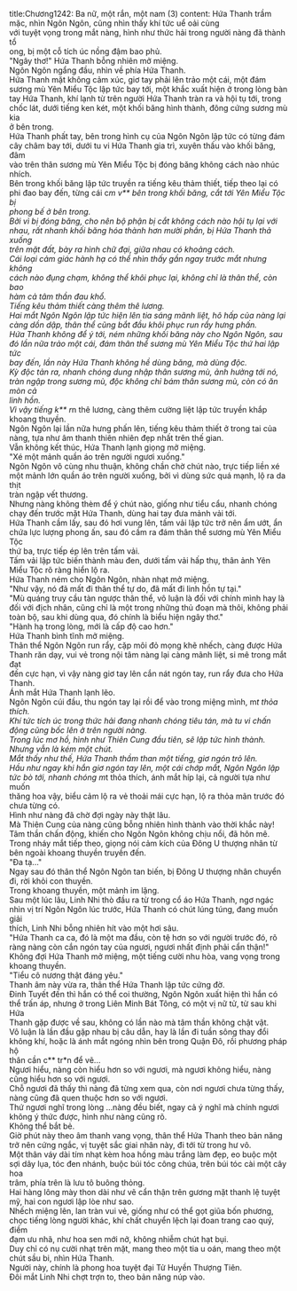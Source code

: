title:Chương1242: Ba nữ, một rắn, một nam (3)
content:
Hứa Thanh trầm mặc, nhìn Ngôn Ngôn, cũng nhìn thấy khí tức uể oải cùng<br>với tuyệt vọng trong mắt nàng, hình như thức hải trong người nàng đã thành tổ<br>ong, bị một cỗ tích úc nồng đậm bao phủ.<br>"Ngây thơ!" Hứa Thanh bỗng nhiên mở miệng.<br>Ngôn Ngôn ngẩng đầu, nhìn về phía Hứa Thanh.<br>Hứa Thanh mặt không cảm xúc, giơ tay phải lên trảo một cái, một đám<br>sương mù Yên Miểu Tộc lập tức bay tới, một khắc xuất hiện ở trong lòng bàn<br>tay Hứa Thanh, khí lạnh từ trên người Hứa Thanh tràn ra và hội tụ tới, trong<br>chốc lát, dưới tiếng ken két, một khối băng hình thành, đông cứng sương mù kia<br>ở bên trong.<br>Hứa Thanh phất tay, bên trong hình cụ của Ngôn Ngôn lập tức có từng đám<br>cây châm bay tới, dưới tu vi Hứa Thanh gia trì, xuyên thấu vào khối băng, đâm<br>vào trên thân sương mù Yên Miểu Tộc bị đóng băng không cách nào nhúc<br>nhích.<br>Bên trong khối băng lập tức truyền ra tiếng kêu thảm thiết, tiếp theo lại có<br>phi đao bay đến, từng cái c*m v** bên trong khối băng, cắt tới Yên Miểu Tộc bị<br>phong bế ở bên trong.<br>Bởi vì bị đóng băng, cho nên bộ phận bị cắt không cách nào hội tụ lại với<br>nhau, rất nhanh khối băng hóa thành hơn mười phần, bị Hứa Thanh thả xuống<br>trên mặt đất, bày ra hình chữ đại, giữa nhau có khoảng cách.<br>Cái loại cảm giác hành hạ có thể nhìn thấy gần ngay trước mắt nhưng không<br>cách nào đụng chạm, không thể khôi phục lại, không chỉ là thân thể, còn bao<br>hàm cả tâm thần đau khổ.<br>Tiếng kêu thảm thiết càng thêm thê lương.<br>Hai mắt Ngôn Ngôn lập tức hiện lên tia sáng mãnh liệt, hô hấp của nàng lại<br>càng dồn dập, thân thể cũng bắt đầu khôi phục run rẩy hưng phấn.<br>Hứa Thanh không để ý tới, ném những khối băng này cho Ngôn Ngôn, sau<br>đó lần nữa trảo một cái, đám thân thể sương mù Yên Miểu Tộc thứ hai lập tức<br>bay đến, lần này Hứa Thanh không hề dùng băng, mà dùng độc.<br>Kỳ độc tản ra, nhanh chóng dung nhập thân sương mù, ảnh hưởng tới nó,<br>tràn ngập trong sương mù, độc không chỉ bám thân sương mù, còn có ăn mòn cả<br>linh hồn.<br>Vì vậy tiếng k** r*n thê lương, càng thêm cường liệt lập tức truyền khắp<br>khoang thuyền.<br>Ngôn Ngôn lại lần nữa hưng phấn lên, tiếng kêu thảm thiết ở trong tai của<br>nàng, tựa như âm thanh thiên nhiên đẹp nhất trên thế gian.<br>Vẫn không kết thúc, Hứa Thanh lạnh giọng mở miệng.<br>"Xé một mảnh quần áo trên người ngươi xuống."<br>Ngôn Ngôn vô cùng nhu thuận, không chần chờ chút nào, trực tiếp liền xé<br>một mảnh lớn quần áo trên người xuống, bởi vì dùng sức quá mạnh, lộ ra da thịt<br>tràn ngập vết thương.<br>Nhưng nàng không thèm để ý chút nào, giống như tiểu cẩu, nhanh chóng<br>chạy đến trước mặt Hứa Thanh, dùng hai tay đưa mảnh vải tới.<br>Hứa Thanh cầm lấy, sau đó hơi vung lên, tấm vải lập tức trở nên ẩm ướt, ẩn<br>chứa lực lượng phong ấn, sau đó cầm ra đám thân thể sương mù Yên Miểu Tộc<br>thứ ba, trực tiếp ép lên trên tấm vải.<br>Tấm vải lập tức biến thành màu đen, dưới tấm vải hấp thụ, thân ảnh Yên<br>Miểu Tộc rõ ràng hiển lộ ra.<br>Hứa Thanh ném cho Ngôn Ngôn, nhàn nhạt mở miệng.<br>"Như vậy, nó đã mất đi thân thể tự do, đã mất đi linh hồn tự tại."<br>"Mù quáng truy cầu tàn ngược thân thể, vô luận là đối với chính mình hay là<br>đối với địch nhân, cũng chỉ là một trong những thủ đoạn mà thôi, không phải<br>toàn bộ, sau khi dùng qua, đó chính là biểu hiện ngây thơ."<br>"Hành hạ trong lòng, mới là cấp độ cao hơn."<br>Hứa Thanh bình tĩnh mở miệng.<br>Thân thể Ngôn Ngôn run rẩy, cặp môi đỏ mọng khẽ nhếch, càng được Hứa<br>Thanh răn dạy, vui vẻ trong nội tâm nàng lại càng mãnh liệt, si mê trong mắt đạt<br>đến cực hạn, vì vậy nàng giơ tay lên cắn nát ngón tay, run rẩy đưa cho Hứa<br>Thanh.<br>Ánh mắt Hứa Thanh lạnh lẽo.<br>Ngôn Ngôn cúi đầu, thu ngón tay lại rồi để vào trong miệng mình, m*t thỏa<br>thích.<br>Khí tức tích úc trong thức hải đang nhanh chóng tiêu tán, mà tu vi chấn<br>động cũng bốc lên ở trên người nàng.<br>Trong lúc mơ hồ, hình như Thiên Cung đầu tiên, sẽ lập tức hình thành.<br>Nhưng vẫn là kém một chút.<br>Mắt thấy như thế, Hứa Thanh thầm than một tiếng, giơ ngón trỏ lên.<br>Hầu như ngay khi hắn giơ ngón tay lên, một cái chớp mắt, Ngôn Ngôn lập<br>tức bò tới, nhanh chóng m*t thỏa thích, ánh mắt híp lại, cả người tựa như muốn<br>thăng hoa vậy, biểu cảm lộ ra vẻ thoải mái cực hạn, lộ ra thỏa mãn trước đó<br>chưa từng có.<br>Hình như nàng đã chờ đợi ngày này thật lâu.<br>Mà Thiên Cung của nàng cũng bỗng nhiên hình thành vào thời khắc này!<br>Tâm thần chấn động, khiến cho Ngôn Ngôn không chịu nổi, đã hôn mê.<br>Trong nháy mắt tiếp theo, giọng nói cảm kích của Đông U thượng nhân từ<br>bên ngoài khoang thuyền truyền đến.<br>"Đa tạ..."<br>Ngay sau đó thân thể Ngôn Ngôn tan biến, bị Đông U thượng nhân chuyển<br>đi, rời khỏi con thuyền.<br>Trong khoang thuyền, một mảnh im lặng.<br>Sau một lúc lâu, Linh Nhi thò đầu ra từ trong cổ áo Hứa Thanh, ngơ ngác<br>nhìn vị trí Ngôn Ngôn lúc trước, Hứa Thanh có chút lúng túng, đang muốn giải<br>thích, Linh Nhi bỗng nhiên hít vào một hơi sâu.<br>"Hứa Thanh ca ca, đó là một ma đầu, còn tệ hơn so với người trước đó, rõ<br>ràng nàng còn cắn ngón tay của ngươi, ngươi nhất định phải cẩn thận!"<br>Không đợi Hứa Thanh mở miệng, một tiếng cười nhu hòa, vang vọng trong<br>khoang thuyền.<br>"Tiểu cô nương thật đáng yêu."<br>Thanh âm này vừa ra, thân thể Hứa Thanh lập tức cứng đờ.<br>Đinh Tuyết đến thì hắn có thể coi thường, Ngôn Ngôn xuất hiện thì hắn có<br>thể trấn áp, nhưng ở trong Liên Minh Bát Tông, có một vị nữ tử, từ sau khi Hứa<br>Thanh gặp được về sau, không có lần nào mà tâm thần không chật vật.<br>Vô luận là lần đầu gặp nhau bị câu dẫn, hay là lần đi tuần sông thay đổi<br>không khí, hoặc là ánh mắt ngóng nhìn bên trong Quận Đô, rồi phương pháp hộ<br>thân cần c** tr*n để vẽ...<br>Ngươi hiểu, nàng còn hiểu hơn so với ngươi, mà ngươi không hiểu, nàng<br>cũng hiểu hơn so với ngươi.<br>Chỗ ngươi đã thấy thì nàng đã từng xem qua, còn nơi ngươi chưa từng thấy,<br>nàng cũng đã quen thuộc hơn so với ngươi.<br>Thứ ngươi nghĩ trong lòng …nàng đều biết, ngay cả ý nghĩ mà chính ngươi<br>không ý thức được, hình như nàng cũng rõ.<br>Không thể bắt bẻ.<br>Giờ phút này theo âm thanh vang vọng, thân thể Hứa Thanh theo bản năng<br>trở nên cứng ngắc, vị tuyệt sắc giai nhân này, đi tới từ trong hư vô.<br>Một thân váy dài tím nhạt kèm hoa hồng màu trắng làm đẹp, eo buộc một<br>sợi dây lụa, tóc đen nhánh, buộc búi tóc công chúa, trên búi tóc cài một cây hoa<br>trâm, phía trên là lưu tô buông thỏng.<br>Hai hàng lông mày thon dài như vẽ cẩn thận trên gương mặt thanh lệ tuyệt<br>mỹ, hai con ngươi lập lòe như sao.<br>Nhếch miệng lên, lan tràn vui vẻ, giống như có thể gọt giũa bốn phương,<br>chọc tiếng lòng người khác, khí chất chuyển lệch lại đoan trang cao quý, điềm<br>đạm ưu nhã, như hoa sen mới nở, không nhiễm chút hạt bụi.<br>Duy chỉ có nụ cười nhạt trên mặt, mang theo một tia u oán, mang theo một<br>chút sầu bi, nhìn Hứa Thanh.<br>Người này, chính là phong hoa tuyệt đại Tử Huyền Thượng Tiên.<br>Đôi mắt Linh Nhi chợt trợn to, theo bản năng núp vào.
